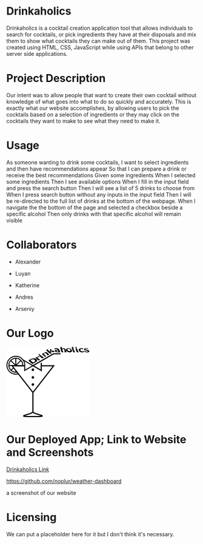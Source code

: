 # Drinkaholics
Drinkaholics is a cocktail creation application tool that allows individuals to search for cocktails, or pick ingredients they have at their disposals and mix them to show what cocktails they can make out of them. This project was created using HTML, CSS, JavaScript while using APIs that belong to other server side applications.

# Project Description
Our intent was to allow people that want to create their own cocktail without knowledge of what goes into what to do so quickly and accurately. This is exactly what our website accomplishes, by allowing users to pick the cocktails based on a selection of ingredients or they may click on the cocktails they want to make to see what they need to make it.

# Usage
As someone wanting to drink some cocktails,
I want to select ingredients and then have recommendations appear
So that I can prepare a drink or receive the best recommendations
Given some ingredients
When I selected some ingredients
Then I see available options
When I fill in the input field and press the search button
Then I will see a list of 5 drinks to choose from
When I press search button without any inputs in the input field
Then I will be re-directed to the full list of drinks at the bottom of the webpage.
When I navigate the the bottom of the page and selected a checkbox beside a specific alcohol
Then only drinks with that specific alcohol will remain visible

# Collaborators
* Alexander

* Luyan

* Katherine

* Andres

* Arseniy

# Our Logo
![Alt text](https://github.com/Drinkaholics/Drinkaholics/blob/main/assets/img/logo1.png)

# Our Deployed App; Link to Website and Screenshots
[Drinkaholics Link](https://alexrahmanov.github.io/Project-One-Drinkaholics/)

https://github.com/noplur/weather-dashboard

a screenshot of our website

# Licensing
We can put a placeholder here for it but I don't think it's necessary.
